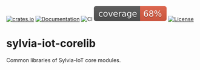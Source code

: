 [![crates.io](https://img.shields.io/crates/v/sylvia-iot-corelib)](https://crates.io/crates/sylvia-iot-corelib)
[![Documentation](https://docs.rs/sylvia-iot-corelib/badge.svg)](https://docs.rs/sylvia-iot-corelib)
![CI](https://github.com/woofdogtw/sylvia-iot-core/actions/workflows/build-test.yaml/badge.svg)
[![Coverage](https://raw.githubusercontent.com/woofdogtw/sylvia-iot-core/gh-pages/docs/coverage/sylvia-iot-corelib/badges/flat.svg)](https://woofdogtw.github.io/sylvia-iot-core/coverage/sylvia-iot-corelib/)
[![License](https://img.shields.io/badge/license-MIT-blue.svg)](LICENSE)

# sylvia-iot-corelib

Common libraries of Sylvia-IoT core modules.
